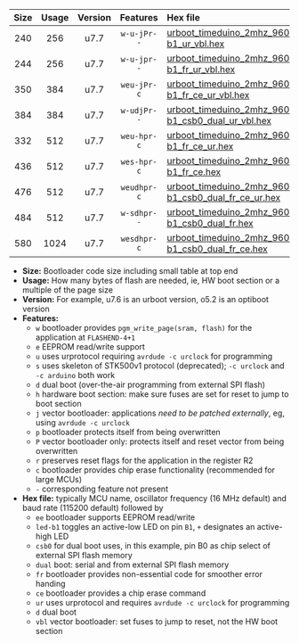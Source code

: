 |Size|Usage|Version|Features|Hex file|
|:-:|:-:|:-:|:-:|:--|
|240|256|u7.7|`w-u-jPr--`|[urboot_timeduino_2mhz_9600bps_led-b1_ur_vbl.hex](https://raw.githubusercontent.com/stefanrueger/urboot.hex/main/boards/timeduino/fcpu_2mhz/9600_bps/urboot_timeduino_2mhz_9600bps_led-b1_ur_vbl.hex)|
|244|256|u7.7|`w-u-jpr--`|[urboot_timeduino_2mhz_9600bps_led-b1_fr_ur_vbl.hex](https://raw.githubusercontent.com/stefanrueger/urboot.hex/main/boards/timeduino/fcpu_2mhz/9600_bps/urboot_timeduino_2mhz_9600bps_led-b1_fr_ur_vbl.hex)|
|350|384|u7.7|`weu-jPr-c`|[urboot_timeduino_2mhz_9600bps_ee_led-b1_fr_ce_ur_vbl.hex](https://raw.githubusercontent.com/stefanrueger/urboot.hex/main/boards/timeduino/fcpu_2mhz/9600_bps/urboot_timeduino_2mhz_9600bps_ee_led-b1_fr_ce_ur_vbl.hex)|
|384|384|u7.7|`w-udjPr--`|[urboot_timeduino_2mhz_9600bps_led-b1_csb0_dual_ur_vbl.hex](https://raw.githubusercontent.com/stefanrueger/urboot.hex/main/boards/timeduino/fcpu_2mhz/9600_bps/urboot_timeduino_2mhz_9600bps_led-b1_csb0_dual_ur_vbl.hex)|
|332|512|u7.7|`weu-hpr-c`|[urboot_timeduino_2mhz_9600bps_ee_led-b1_fr_ce_ur.hex](https://raw.githubusercontent.com/stefanrueger/urboot.hex/main/boards/timeduino/fcpu_2mhz/9600_bps/urboot_timeduino_2mhz_9600bps_ee_led-b1_fr_ce_ur.hex)|
|436|512|u7.7|`wes-hpr-c`|[urboot_timeduino_2mhz_9600bps_ee_led-b1_fr_ce.hex](https://raw.githubusercontent.com/stefanrueger/urboot.hex/main/boards/timeduino/fcpu_2mhz/9600_bps/urboot_timeduino_2mhz_9600bps_ee_led-b1_fr_ce.hex)|
|476|512|u7.7|`weudhpr-c`|[urboot_timeduino_2mhz_9600bps_ee_led-b1_csb0_dual_fr_ce_ur.hex](https://raw.githubusercontent.com/stefanrueger/urboot.hex/main/boards/timeduino/fcpu_2mhz/9600_bps/urboot_timeduino_2mhz_9600bps_ee_led-b1_csb0_dual_fr_ce_ur.hex)|
|484|512|u7.7|`w-sdhpr--`|[urboot_timeduino_2mhz_9600bps_led-b1_csb0_dual_fr.hex](https://raw.githubusercontent.com/stefanrueger/urboot.hex/main/boards/timeduino/fcpu_2mhz/9600_bps/urboot_timeduino_2mhz_9600bps_led-b1_csb0_dual_fr.hex)|
|580|1024|u7.7|`wesdhpr-c`|[urboot_timeduino_2mhz_9600bps_ee_led-b1_csb0_dual_fr_ce.hex](https://raw.githubusercontent.com/stefanrueger/urboot.hex/main/boards/timeduino/fcpu_2mhz/9600_bps/urboot_timeduino_2mhz_9600bps_ee_led-b1_csb0_dual_fr_ce.hex)|

- **Size:** Bootloader code size including small table at top end
- **Usage:** How many bytes of flash are needed, ie, HW boot section or a multiple of the page size
- **Version:** For example, u7.6 is an urboot version, o5.2 is an optiboot version
- **Features:**
  + `w` bootloader provides `pgm_write_page(sram, flash)` for the application at `FLASHEND-4+1`
  + `e` EEPROM read/write support
  + `u` uses urprotocol requiring `avrdude -c urclock` for programming
  + `s` uses skeleton of STK500v1 protocol (deprecated); `-c urclock` and `-c arduino` both work
  + `d` dual boot (over-the-air programming from external SPI flash)
  + `h` hardware boot section: make sure fuses are set for reset to jump to boot section
  + `j` vector bootloader: applications *need to be patched externally*, eg, using `avrdude -c urclock`
  + `p` bootloader protects itself from being overwritten
  + `P` vector bootloader only: protects itself and reset vector from being overwritten
  + `r` preserves reset flags for the application in the register R2
  + `c` bootloader provides chip erase functionality (recommended for large MCUs)
  + `-` corresponding feature not present
- **Hex file:** typically MCU name, oscillator frequency (16 MHz default) and baud rate (115200 default) followed by
  + `ee` bootloader supports EEPROM read/write
  + `led-b1` toggles an active-low LED on pin `B1`, `+` designates an active-high LED
  + `csb0` for dual boot uses, in this example, pin B0 as chip select of external SPI flash memory
  + `dual` boot: serial and from external SPI flash memory
  + `fr` bootloader provides non-essential code for smoother error handing
  + `ce` bootloader provides a chip erase command
  + `ur` uses urprotocol and requires `avrdude -c urclock` for programming
  + `d` dual boot
  + `vbl` vector bootloader: set fuses to jump to reset, not the HW boot section
